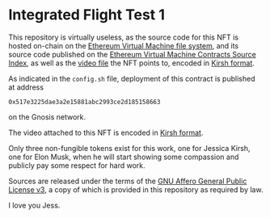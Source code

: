 # Integrated Flight Test 1

This repository is virtually useless, as the
source code for this NFT is hosted on-chain
on the [Ethereum Virtual Machine file system](
  https://github.com/themartiancompany/evmfs),
and its source code published on the
[Ethereum Virtual Machine Contracts Source Index](
  https://github.com/themartiancompany/evm-contracts-source-index),
as well as the [video file](
evmfs://100/0x69470b18f8b8b5f92b48f6199dcb147b4be96571/0x87003Bd6C074C713783df04f36517451fF34CBEf/60a20cec53f12ab33e78d542ed501756f29abc5e52bd9992062fea62197d61ce)
the NFT points to, encoded in
[Kirsh format](
  https://github.com/themartiancompany/kirsh-tools).

As indicated in the `config.sh` file, deployment
of this contract is published at address

`0x517e3225dae3a2e15881abc2993ce2d185158663`

on the Gnosis network.

The video attached to this NFT is encoded in
[Kirsh format](
  https://github.com/themartiancompany/kirsh-tools).

Only three non-fungible tokens exist
for this work, one for Jessica Kirsh,
one for Elon Musk, when he will start showing
some compassion and publicly pay some
respect for hard work.

Sources are released under the terms of the
[GNU Affero General Public License v3](
  COPYING),
a copy of which is provided in this repository
as required by law.

I love you Jess.
